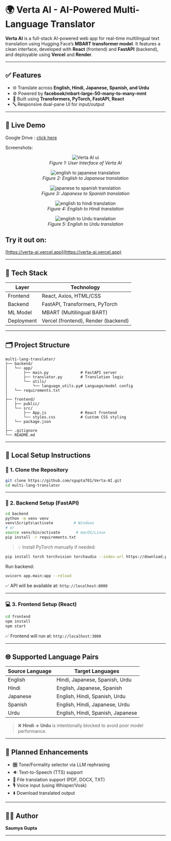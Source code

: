 
# 🌍 Verta AI - AI-Powered Multi-Language Translator

**Verta AI** is a full-stack AI-powered web app for real-time multilingual text translation using Hugging Face’s **MBART transformer model**. It features a clean interface, developed with **React** (frontend) and **FastAPI** (backend), and deployable using **Vercel** and **Render**.

---

## ✅ Features

- 🌐 Translate across **English, Hindi, Japanese, Spanish, and Urdu**
- ⚙️ Powered by **facebook/mbart-large-50-many-to-many-mmt**
- 🧠 Built using **Transformers, PyTorch, FastAPI, React**
- 🔤 Responsive dual-pane UI for input/output

---

## 📸 Live Demo

Google Drive : [click here](https://drive.google.com/file/d/1MSSlnKq5SAocXPTalaukXjLYlJ92JEoT/view?usp=drive_link)

Screenshots:

<p align="center">
  <img src="images/ui-verta-ai.png" alt="Verta AI ui"/>
  <br>
  <em>Figure 1: User Interface of Verta AI</em>
</p>
<p align="center">
  <img src="images/eng-japanese.png" alt="english to japanese translation"/>
  <br>
  <em>Figure 2: English to Japanese translation</em>
</p>
<p align="center">
  <img src="images/japanese-spanish.png" alt="japanese to spanish translation"/>
  <br>
  <em>Figure 3: Japanese to Spanish translation</em>
</p>
<p align="center">
  <img src="images/eng-hindi.png" alt="english to hindi translation"/>
  <br>
  <em>Figure 4: English to Hindi translation</em>
</p>
<p align="center">
  <img src="images/eng-urdu.png" alt="english to Urdu translation"/>
  <br>
  <em>Figure 5: English to Urdu translation</em>
</p>

## Try it out on:

[https://verta-ai.vercel.app](https://verta-ai.vercel.app)

---

## 🧠 Tech Stack

| Layer      | Technology                     |
|------------|--------------------------------|
| Frontend   | React, Axios, HTML/CSS         |
| Backend    | FastAPI, Transformers, PyTorch |
| ML Model   | MBART (Multilingual BART)      |
| Deployment | Vercel (frontend), Render (backend) |

---

## 🗂️ Project Structure

```
multi-lang-translator/
├── backend/
│   └── app/
│       ├── main.py              # FastAPI server
│       ├── translator.py        # Translation logic
│       └── utils/
│           └── language_utils.py# Language/model config
│   └── requirements.txt
│
├── frontend/
│   ├── public/
│   └── src/
│       ├── App.js               # React frontend
│       └── styles.css           # Custom CSS styling
│   └── package.json
│
├── .gitignore
└── README.md
```

---

## 🚀 Local Setup Instructions

### 🔧 1. Clone the Repository

```bash
git clone https://github.com/sgupta701/Verta-AI.git
cd multi-lang-translator
```

---

### 🧠 2. Backend Setup (FastAPI)

```bash
cd backend
python -m venv venv
venv\Scripts\activate         # Windows
# or
source venv/bin/activate       # macOS/Linux
pip install -r requirements.txt
```

> 💡 Install PyTorch manually if needed:
```bash
pip install torch torchvision torchaudio --index-url https://download.pytorch.org/whl/cpu
```

Run backend:

```bash
uvicorn app.main:app --reload
```

✅ API will be available at: `http://localhost:8000`

---

### 💻 3. Frontend Setup (React)

```bash
cd frontend
npm install
npm start
```

✅ Frontend will run at: `http://localhost:3000`

---

## 🌐 Supported Language Pairs

| Source Language | Target Languages                      |
|-----------------|----------------------------------------|
| English         | Hindi, Japanese, Spanish, Urdu         |
| Hindi           | English, Japanese, Spanish             |
| Japanese        | English, Hindi, Spanish, Urdu          |
| Spanish         | English, Hindi, Japanese, Urdu         |
| Urdu            | English, Hindi, Spanish, Japanese      |

> ❌ **Hindi → Urdu** is intentionally blocked to avoid poor model performance.

---

## 🌟 Planned Enhancements

- 🎛️ Tone/Formality selector via LLM rephrasing
- 🔉 Text-to-Speech (TTS) support
- 📁 File translation support (PDF, DOCX, TXT)
- 🎙️ Voice input (using Whisper/Vosk)
- ⬇️ Download translated output

---

## 👩‍💻 Author

**Saumya Gupta**  

---
